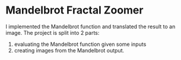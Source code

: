 # Mandelbrot Fractal Zoomer

I implemented the Mandelbrot function and translated the result to an image. The project is split into 2 parts: 
1) evaluating the Mandelbrot function given some inputs
2) creating images from the Mandelbrot output.
